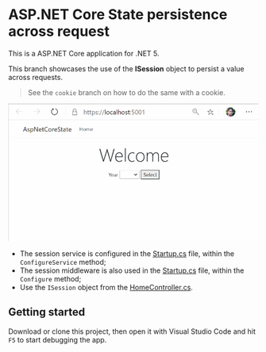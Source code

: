 # ASP.NET Core State persistence across request
This is a ASP.NET Core application for .NET 5.

This branch showcases the use of the **ISession** object to persist a value across requests.

> See the `cookie` branch on how to do the same with a cookie.

![state.gif](state.gif)

 * The session service is configured in the [Startup.cs](Startup.cs#L28) file, within the `ConfigureService` method;
 * The session middleware is also used in the [Startup.cs](Startup.cs#L58) file, within the `Configure` method;
 * Use the `ISession` object from the [HomeController.cs](Controllers/HomeController.cs#L18).

## Getting started
Download or clone this project, then open it with Visual Studio Code and hit `F5` to start debugging the app.